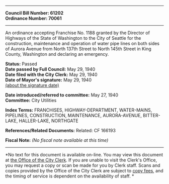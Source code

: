 * * * * *  
  
**Council Bill Number: [](#h0)[](#h2)61202**   
**Ordinance Number: 70061**  
  
* * * * *  
  
An ordinance accepting Franchise No. 1188 granted by the Director of Highways of the State of Washington to the City of Seattle for the construction, maintenance and operation of water pipe lines on both sides of Aurora Avenue from North 137th Street to North 145th Street in King County, Washington and declaring an emergency.  
  
**Status:** Passed   
**Date passed by Full Council:** May 29, 1940   
**Date filed with the City Clerk:** May 29, 1940   
**Date of Mayor's signature:** May 29, 1940   
[(about the signature date)](/~public/approvaldate.htm)   
  
  
**Date introduced/referred to committee:** May 27, 1940   
**Committee:** City Utilities   
  
**Index Terms:** FRANCHISES, HIGHWAY-DEPARTMENT, WATER-MAINS, PIPELINES, CONSTRUCTION, MAINTENANCE, AURORA-AVENUE, BITTER-LAKE, HALLER-LAKE, NORTHGATE  
  
**References/Related Documents:** Related: CF 166193  
  
**Fiscal Note:** *(No fiscal note available at this time)*  
  
* * * * *  
  
*No text for this document is available on-line. You may view this document at [the Office of the City Clerk](http://www.seattle.gov/leg/clerk/contactUs.htm). If you are unable to visit the Clerk's Office, you may request a copy or scan be made for you by Clerk staff. Scans and copies provided by the Office of the City Clerk are subject to [copy fees](http://clerk.seattle.gov/~public/clerkfees.htm), and the timing of service is dependent on the availability of staff. *  
  
  
